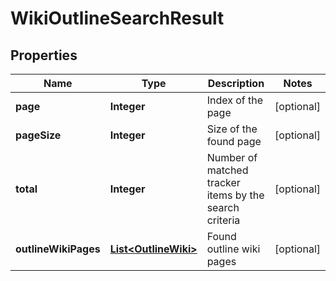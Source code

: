 

# WikiOutlineSearchResult

## Properties

Name | Type | Description | Notes
------------ | ------------- | ------------- | -------------
**page** | **Integer** | Index of the page |  [optional]
**pageSize** | **Integer** | Size of the found page |  [optional]
**total** | **Integer** | Number of matched tracker items by the search criteria |  [optional]
**outlineWikiPages** | [**List&lt;OutlineWiki&gt;**](OutlineWiki.md) | Found outline wiki pages |  [optional]




